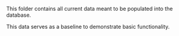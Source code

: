 This folder contains all current data meant to be populated into the database.  

This data serves as a baseline to demonstrate basic functionality.  
